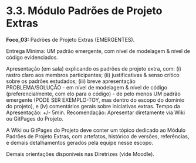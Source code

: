 # 3.3. Módulo Padrões de Projeto Extras

**Foco_03:** Padrões de Projeto Extras (EMERGENTES).

Entrega Mínima: UM padrão emergente, com nível de modelagem & nível de código evidenciados.

Apresentação (em sala) explicando os padrões de projeto extra, com: (i) rastro claro aos membros participantes; (ii) justificativas & senso crítico sobre os padrões estudados; (iii) breve apresentação PROBLEMA/SOLUÇÃO - em nível de modelagem & nível de código (preferencialmente, com elo para o código) - de pelo menos UM padrão emergente (PODE SER EXEMPLO-TOY, mas dentro do escopo do domínio do projeto), e (iv) comentários gerais sobre iniciativas extras. Tempo da Apresentação: +/- 5min. Recomendação: Apresentar diretamente via Wiki ou GitPages do Projeto.

A Wiki ou GitPages do Projeto deve conter um tópico dedicado ao Módulo Padrões de Projeto Extras, com artefatos, histórico de versões, referências, e demais detalhamentos gerados pela equipe nesse escopo.

Demais orientações disponíveis nas Diretrizes (vide Moodle).
